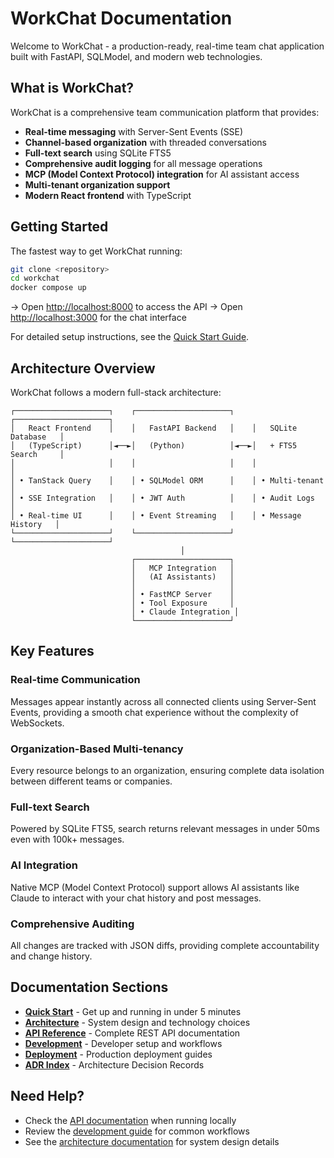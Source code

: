 # WorkChat Documentation

Welcome to WorkChat - a production-ready, real-time team chat application built with FastAPI, SQLModel, and modern web technologies.

## What is WorkChat?

WorkChat is a comprehensive team communication platform that provides:

- **Real-time messaging** with Server-Sent Events (SSE)
- **Channel-based organization** with threaded conversations  
- **Full-text search** using SQLite FTS5
- **Comprehensive audit logging** for all message operations
- **MCP (Model Context Protocol) integration** for AI assistant access
- **Multi-tenant organization support**
- **Modern React frontend** with TypeScript

## Getting Started

The fastest way to get WorkChat running:

```bash
git clone <repository>
cd workchat
docker compose up
```

→ Open [http://localhost:8000](http://localhost:8000) to access the API
→ Open [http://localhost:3000](http://localhost:3000) for the chat interface

For detailed setup instructions, see the [Quick Start Guide](quickstart.md).

## Architecture Overview

WorkChat follows a modern full-stack architecture:

```
┌─────────────────────┐    ┌─────────────────────┐    ┌─────────────────────┐
│   React Frontend    │    │   FastAPI Backend   │    │   SQLite Database   │
│   (TypeScript)      │◄──►│   (Python)          │◄──►│   + FTS5 Search     │
│                     │    │                     │    │                     │
│ • TanStack Query    │    │ • SQLModel ORM      │    │ • Multi-tenant      │
│ • SSE Integration   │    │ • JWT Auth          │    │ • Audit Logs        │
│ • Real-time UI      │    │ • Event Streaming   │    │ • Message History   │
└─────────────────────┘    └─────────────────────┘    └─────────────────────┘
                                      │
                           ┌─────────────────────┐
                           │   MCP Integration   │
                           │   (AI Assistants)   │
                           │                     │
                           │ • FastMCP Server    │
                           │ • Tool Exposure     │
                           │ • Claude Integration │
                           └─────────────────────┘
```

## Key Features

### Real-time Communication
Messages appear instantly across all connected clients using Server-Sent Events, providing a smooth chat experience without the complexity of WebSockets.

### Organization-Based Multi-tenancy
Every resource belongs to an organization, ensuring complete data isolation between different teams or companies.

### Full-text Search
Powered by SQLite FTS5, search returns relevant messages in under 50ms even with 100k+ messages.

### AI Integration
Native MCP (Model Context Protocol) support allows AI assistants like Claude to interact with your chat history and post messages.

### Comprehensive Auditing
All changes are tracked with JSON diffs, providing complete accountability and change history.

## Documentation Sections

- **[Quick Start](quickstart.md)** - Get up and running in under 5 minutes
- **[Architecture](architecture.md)** - System design and technology choices
- **[API Reference](api.md)** - Complete REST API documentation
- **[Development](development.md)** - Developer setup and workflows
- **[Deployment](deployment.md)** - Production deployment guides
- **[ADR Index](adr/index.md)** - Architecture Decision Records

## Need Help?

- Check the [API documentation](http://localhost:8000/docs) when running locally
- Review the [development guide](development.md) for common workflows
- See the [architecture documentation](architecture.md) for system design details